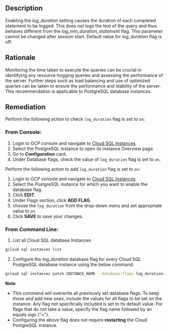 ## Description

Enabling the *log_duration* setting causes the duration of each completed statement to be logged. This does not logs the text of the query and thus behaves different from the *log_min_duration_statement* flag. This parameter cannot be changed after session start. Default value for *log_duration* flag is off.

## Rationale

Monitoring the time taken to execute the queries can be crucial in identifying any resource hogging queries and assessing the performance of the server. Further steps such as load balancing and use of optimized queries can be taken to ensure the performance and stability of the server. This recommendation is applicable to PostgreSQL database instances.


## Remediation

Perform the following action to check `log_duration` flag is set to `on`:

### From Console:

1. Login to GCP console and navigate to [Cloud SQL Instances](https://console.cloud.google.com/sql/).
2. Select the PostgreSQL instance to open its instance Overview page.
3. Go to **Configuration** card.
4. Under Database flags, check the value of `log_duration` flag is set to `on`.

Perform the following action to add `log_duration` flag is set to `on`:

1. Login to GCP console and navigate to [Cloud SQL Instances](https://console.cloud.google.com/sql/).
2. Select the PostgreSQL instance for which you want to enable the database flag.
3. Click **EDIT**.
4. Under Flags section, click **ADD FLAG**.
5. choose the `log_duration` from the drop-down menu and set appropriate value to `on`.
6. Click **SAVE** to save your changes.

### From Command Line:

1. List all Cloud SQL database Instances

```bash
gcloud sql instances list
```
2. Configure the *log_duration* database flag for every Cloud SQL PostgreSQL database instance using the below command.

```bash
gcloud sql instances patch INSTANCE_NAME --database-flags log_duration=on
```

**Note**
- This command will overwrite all previously set database flags. To keep those and add new ones, include the values for all flags to be set on the instance. Any flag not specifically included is set to its default value. For flags that do not take a value, specify the flag name followed by an equals sign ("=").
- Configuring the above flag does not require **restarting** the Cloud PostgreSQL instance.